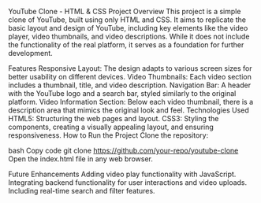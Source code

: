 
YouTube Clone - HTML & CSS
Project Overview
This project is a simple clone of YouTube, built using only HTML and CSS. It aims to replicate the basic layout and design of YouTube, including key elements like the video player, video thumbnails, and video descriptions. While it does not include the functionality of the real platform, it serves as a foundation for further development.

Features
Responsive Layout: The design adapts to various screen sizes for better usability on different devices.
Video Thumbnails: Each video section includes a thumbnail, title, and video description.
Navigation Bar: A header with the YouTube logo and a search bar, styled similarly to the original platform.
Video Information Section: Below each video thumbnail, there is a description area that mimics the original look and feel.
Technologies Used
HTML5: Structuring the web pages and layout.
CSS3: Styling the components, creating a visually appealing layout, and ensuring responsiveness.
How to Run the Project
Clone the repository:

bash
Copy code
git clone https://github.com/your-repo/youtube-clone
Open the index.html file in any web browser.

Future Enhancements
Adding video play functionality with JavaScript.
Integrating backend functionality for user interactions and video uploads.
Including real-time search and filter features.
